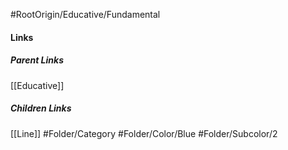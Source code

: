 #RootOrigin/Educative/Fundamental
#### Links
##### Parent Links
[[Educative]]
##### Children Links
[[Line]]
#Folder/Category
#Folder/Color/Blue
#Folder/Subcolor/2
